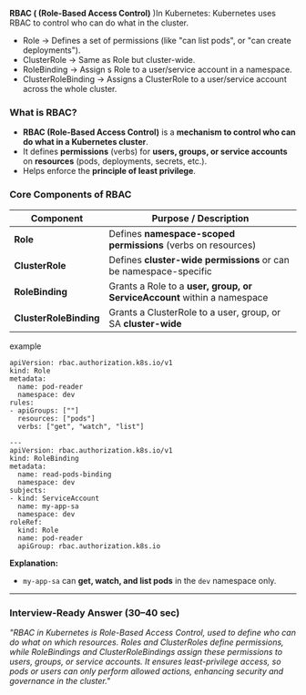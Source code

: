 
**RBAC ( (Role-Based Access Control)** )In Kubernetes:
Kubernetes uses RBAC to control who can do what in the cluster.
- Role -> Defines a set of permissions (like "can list pods", or "can create deployments").
- ClusterRole -> Same as Role but cluster-wide.
- RoleBinding -> Assign s Role to a user/service account in a namespace.
- ClusterRoleBinding -> Assigns a ClusterRole to a user/service account across the whole cluster.
### **What is RBAC?**

- **RBAC (Role-Based Access Control)** is a **mechanism to control who can do what in a Kubernetes cluster**.
- It defines **permissions** (verbs) for **users, groups, or service accounts** on **resources** (pods, deployments, secrets, etc.).
- Helps enforce the **principle of least privilege**.
### **Core Components of RBAC**

|Component|Purpose / Description|
|---|---|
|**Role**|Defines **namespace-scoped permissions** (verbs on resources)|
|**ClusterRole**|Defines **cluster-wide permissions** or can be namespace-specific|
|**RoleBinding**|Grants a Role to a **user, group, or ServiceAccount** within a namespace|
|**ClusterRoleBinding**|Grants a ClusterRole to a user, group, or SA **cluster-wide**|
example
```
apiVersion: rbac.authorization.k8s.io/v1
kind: Role
metadata:
  name: pod-reader
  namespace: dev
rules:
- apiGroups: [""]
  resources: ["pods"]
  verbs: ["get", "watch", "list"]

---
apiVersion: rbac.authorization.k8s.io/v1
kind: RoleBinding
metadata:
  name: read-pods-binding
  namespace: dev
subjects:
- kind: ServiceAccount
  name: my-app-sa
  namespace: dev
roleRef:
  kind: Role
  name: pod-reader
  apiGroup: rbac.authorization.k8s.io
```
**Explanation:**

- `my-app-sa` can **get, watch, and list pods** in the `dev` namespace only.
    

---

### **Interview-Ready Answer (30–40 sec)**

_"RBAC in Kubernetes is Role-Based Access Control, used to define who can do what on which resources. Roles and ClusterRoles define permissions, while RoleBindings and ClusterRoleBindings assign these permissions to users, groups, or service accounts. It ensures least-privilege access, so pods or users can only perform allowed actions, enhancing security and governance in the cluster."_